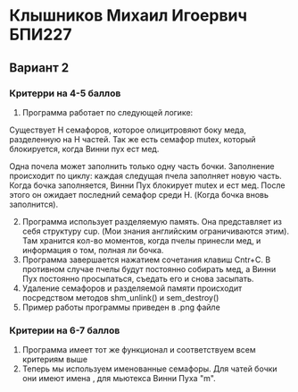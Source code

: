 # Клышников Михаил Игоервич БПИ227
## Вариант 2
### Критерри на 4-5 баллов
1) Программа работает по следующей логике:

Существует H семафоров, которое олицитровяют боку меда, разделенную на H частей. Так же есть семафор mutex, который блокируется, когда Винни пух ест мед.

Одна почела может заполнить только одну часть бочки. Заполнение происходит по циклу:
каждая следущая пчела заполняет новую часть. Когда бочка заполняется, Винни Пух блокирует mutex и ест мед. После этого он ожидает последний семафор среди H.
(Когда бочка вновь заполнится).

2) Программа использует разделяемую память. Она представляет из себя структуру cup. (Мои знания английским ограничиваются этим). Там хранится кол-во моментов,
когда пчелы принесли мед, и информация о том, полная ли бочка. 
3) Программа завершается нажатием сочетания клавиш Cntr+C. В противном случае пчелы будут постоянно собирать мед, а Винни Пух постоянно просыпаться, съедать его и снова засыпать.
4) Удаление семафоров и разделяемой памяти происходит посредством методов shm_unlink() и sem_destroy()
5) Пример работы программы приведен в .png файле

### Критерии на 6-7 баллов
1) Программа имеет тот же функционал и соответствуем всем критериям выше
2) Теперь мы используем именованные семафоры. Для чатей бочки они имеют имена , для мьютекса Винни Пуха "m".

